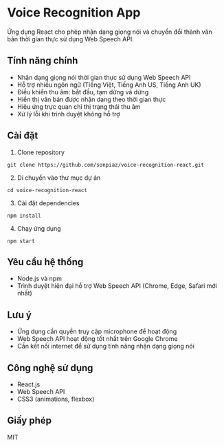 # Voice Recognition App

Ứng dụng React cho phép nhận dạng giọng nói và chuyển đổi thành văn bản thời gian thực sử dụng Web Speech API.

## Tính năng chính

- Nhận dạng giọng nói thời gian thực sử dụng Web Speech API
- Hỗ trợ nhiều ngôn ngữ (Tiếng Việt, Tiếng Anh US, Tiếng Anh UK)
- Điều khiển thu âm: bắt đầu, tạm dừng và dừng
- Hiển thị văn bản được nhận dạng theo thời gian thực
- Hiệu ứng trực quan chỉ thị trạng thái thu âm
- Xử lý lỗi khi trình duyệt không hỗ trợ

## Cài đặt

1. Clone repository
```
git clone https://github.com/sonpiaz/voice-recognition-react.git
```

2. Di chuyển vào thư mục dự án
```
cd voice-recognition-react
```

3. Cài đặt dependencies
```
npm install
```

4. Chạy ứng dụng
```
npm start
```

## Yêu cầu hệ thống

- Node.js và npm
- Trình duyệt hiện đại hỗ trợ Web Speech API (Chrome, Edge, Safari mới nhất)

## Lưu ý

- Ứng dụng cần quyền truy cập microphone để hoạt động
- Web Speech API hoạt động tốt nhất trên Google Chrome
- Cần kết nối internet để sử dụng tính năng nhận dạng giọng nói

## Công nghệ sử dụng

- React.js
- Web Speech API
- CSS3 (animations, flexbox)

## Giấy phép

MIT